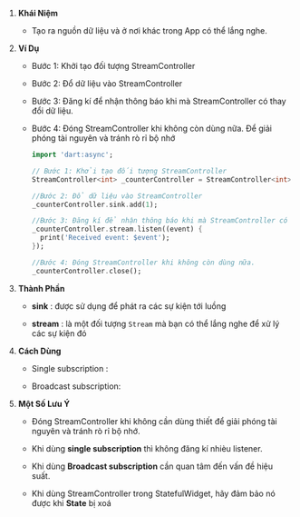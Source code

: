 1. **Khái Niệm**
   
   - Tạo ra nguồn dữ liệu và ở nơi khác trong App có thể lắng nghe.

2. **Ví Dụ**
   
   - Bước 1: Khởi tạo đối tượng StreamController
   
   - Bước 2: Đổ dữ liệu vào StreamController
   
   - Bước 3: Đăng kí để nhận thông báo khi mà StreamController có thay đổi dữ liệu.
   
   - Bước 4: Đóng StreamController khi không còn dùng nữa. Để giải phóng tài nguyên và tránh rò rỉ bộ nhớ
     
     ```dart
     import 'dart:async';
     
     // Bước 1: Khởi tạo đối tượng StreamController
     StreamController<int> _counterController = StreamController<int>();
     
     //Bước 2: Đổ dữ liệu vào StreamController
     _counterController.sink.add(1);
     
     //Bước 3: Đăng kí để nhận thông báo khi mà StreamController có thay đổi dữ liệu.
     _counterController.stream.listen((event) {
       print('Received event: $event');
     });
     
     //Bước 4: Đóng StreamController khi không còn dùng nữa.
     _counterController.close();
     ```

3. **Thành Phần**
   
   - **sink** : được sử dụng để phát ra các sự kiện tới luồng
   
   - **stream** : là một đối tượng `Stream` mà bạn có thể lắng nghe để xử lý các sự kiện đó

4. **Cách Dùng**
   
   - Single subscription : 
   
   - Broadcast subscription: 

5. **Một Số Lưu Ý**
   
   - Đóng StreamController khi không cần dùng thiết để giải phóng tài nguyên và tránh rò rỉ bộ nhớ.
   
   - Khi dùng **single subscription** thì không đăng kí nhièu listener.
   
   - Khi dùng **Broadcast subscription** cần quan tâm đến vấn đề hiệu suất.
   
   - Khi dùng StreamController trong StatefulWidget, hãy đảm bảo nó được khi **State** bị xoá
